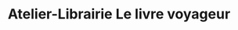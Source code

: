---
title: "Atelier-Librairie Le livre voyageur"
url: /montreal/atelier-librairie-le-livre-voyageur/
shop: Bücher
---